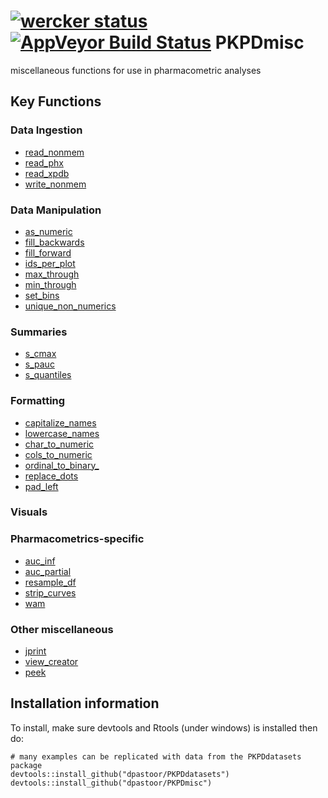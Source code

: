 [![wercker status](https://app.wercker.com/status/96e246fc3e13f11190f75df5e7a2786a/m "wercker status")](https://app.wercker.com/project/bykey/96e246fc3e13f11190f75df5e7a2786a)
[![AppVeyor Build Status](https://ci.appveyor.com/api/projects/status/github/dpastoor/PKPDmisc?branch=master&svg=true)](https://ci.appveyor.com/project/dpastoor/PKPDmisc)
PKPDmisc
========

miscellaneous functions for use in pharmacometric analyses

## Key Functions

### Data Ingestion

* [read_nonmem](https://dpastoor.github.io/PKPDmisc/reference/read_nonmem.html)
* [read_phx](https://dpastoor.github.io/PKPDmisc/reference/read_phx.html)
* [read_xpdb](https://dpastoor.github.io/PKPDmisc/reference/read_xpdb.html)
* [write_nonmem](https://dpastoor.github.io/PKPDmisc/reference/write_nonmem.html)

### Data Manipulation

* [as_numeric](https://dpastoor.github.io/PKPDmisc/reference/as_numeric.html)
* [fill_backwards](https://dpastoor.github.io/PKPDmisc/reference/fill_backwards.html)
* [fill_forward](https://dpastoor.github.io/PKPDmisc/reference/fill_forward.html)
* [ids_per_plot](https://dpastoor.github.io/PKPDmisc/reference/ids_per_plot.html)
* [max_through](https://dpastoor.github.io/PKPDmisc/reference/max_through.html)
* [min_through](https://dpastoor.github.io/PKPDmisc/reference/min_through.html)
* [set_bins](https://dpastoor.github.io/PKPDmisc/reference/set_bins.html)
* [unique_non_numerics](https://dpastoor.github.io/PKPDmisc/reference/unique_non_numerics.html)

### Summaries

* [s_cmax](https://dpastoor.github.io/PKPDmisc/reference/s_cmax.html)
* [s_pauc](https://dpastoor.github.io/PKPDmisc/reference/s_pauc.html)
* [s_quantiles](https://dpastoor.github.io/PKPDmisc/reference/s_quantiles.html)
 

### Formatting

* [capitalize_names](https://dpastoor.github.io/PKPDmisc/reference/capitalize_names.html)
* [lowercase_names](https://dpastoor.github.io/PKPDmisc/reference/lowercase_names.html)
* [char_to_numeric](https://dpastoor.github.io/PKPDmisc/reference/char_to_numeric.html)
* [cols_to_numeric](https://dpastoor.github.io/PKPDmisc/reference/cols_to_numeric.html)
* [ordinal_to_binary_](https://dpastoor.github.io/PKPDmisc/reference/ordinal_to_binary_.html)
* [replace_dots](https://dpastoor.github.io/PKPDmisc/reference/replace_dots.html)
* [pad_left](https://dpastoor.github.io/PKPDmisc/reference/pad_left.html)

### Visuals

### Pharmacometrics-specific

* [auc_inf](https://dpastoor.github.io/PKPDmisc/reference/auc_inf.html)
* [auc_partial](https://dpastoor.github.io/PKPDmisc/reference/auc_partial.html)
* [resample_df](https://dpastoor.github.io/PKPDmisc/reference/resample_df.html)
* [strip_curves](https://dpastoor.github.io/PKPDmisc/reference/strip_curves.html)
* [wam](https://dpastoor.github.io/PKPDmisc/reference/wam.html)


### Other miscellaneous 

* [jprint](https://dpastoor.github.io/PKPDmisc/reference/jprint.html)
* [view_creator](https://dpastoor.github.io/PKPDmisc/reference/view_creator.html)
* [peek](https://dpastoor.github.io/PKPDmisc/reference/peek.html)

## Installation information

To install, make sure devtools and Rtools (under windows) is installed then do:

```
# many examples can be replicated with data from the PKPDdatasets package
devtools::install_github("dpastoor/PKPDdatasets")
devtools::install_github("dpastoor/PKPDmisc")
```